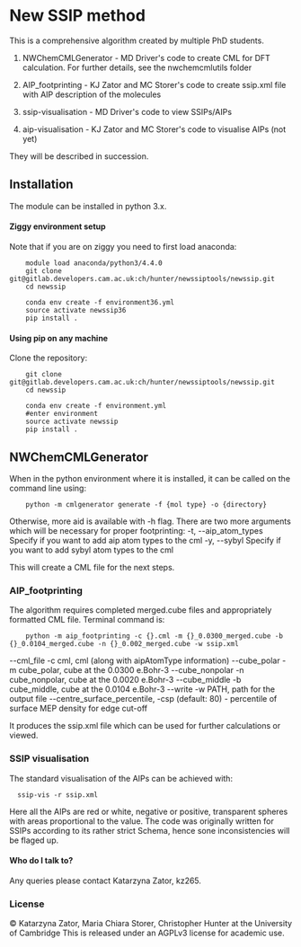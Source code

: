
# New SSIP method
This is a comprehensive algorithm  created by multiple PhD students.

1) NWChemCMLGenerator - MD Driver's code to create CML for DFT calculation. For further details, see the nwchemcmlutils folder

2) AIP_footprinting - KJ Zator and MC Storer's code to create ssip.xml file with AIP description of the molecules 

3) ssip-visualisation - MD Driver's code to view SSIPs/AIPs

4) aip-visualisation - KJ Zator and MC Storer's code to visualise AIPs (not yet)

They will be described in succession.

## Installation

The module can be installed in python 3.x.

#### Ziggy environment setup ####

Note that if you are on ziggy you need to first load anaconda:

        module load anaconda/python3/4.4.0
        git clone git@gitlab.developers.cam.ac.uk:ch/hunter/newssiptools/newssip.git
        cd newssip

        conda env create -f environment36.yml
        source activate newssip36
        pip install .

#### Using pip on any machine ###

Clone the repository:

        git clone git@gitlab.developers.cam.ac.uk:ch/hunter/newssiptools/newssip.git
        cd newssip

        conda env create -f environment.yml
        #enter environment
        source activate newssip
        pip install .

##  NWChemCMLGenerator 

When in the python environment where it is installed, it can be called on the command line using:
    
        python -m cmlgenerator generate -f {mol type} -o {directory}

Otherwise, more aid is available with -h flag. There are two more arguments which will be necessary for proper footprinting:
  -t, --aip_atom_types  Specify if you want to add aip atom types to the cml
  -y, --sybyl           Specify if you want to add sybyl atom types to the cml

This will create a CML file for the next steps.

###  AIP_footprinting 

The algorithm requires completed merged.cube files and appropriately formatted CML file. Terminal command is:

        python -m aip_footprinting -c {}.cml -m {}_0.0300_merged.cube -b {}_0.0104_merged.cube -n {}_0.002_merged.cube -w ssip.xml

  --cml_file       -c  cml,           cml (along with aipAtomType information)
  --cube_polar     -m  cube_polar,    cube at the 0.0300 e.Bohr-3
  --cube_nonpolar  -n  cube_nonpolar, cube at the 0.0020 e.Bohr-3
  --cube_middle    -b  cube_middle,   cube at the 0.0104 e.Bohr-3
  --write          -w  PATH,          path for the output file
  --centre_surface_percentile, -csp  (default: 80) - percentile of surface MEP density for edge cut-off

It produces the ssip.xml file which can be used for further calculations or viewed.

###  SSIP visualisation  
The standard visualisation of the AIPs can be achieved with:

      ssip-vis -r ssip.xml

Here all the AIPs are red or white, negative or positive, transparent spheres with areas proportional to the value.
The code was originally written for SSIPs according to its rather strict Schema, hence sone inconsistencies will be flaged up.

#### Who do I talk to?

Any queries please contact Katarzyna Zator, kz265.

### License

&copy; Katarzyna Zator, Maria Chiara Storer,  Christopher Hunter at the University of Cambridge
This is released under an AGPLv3 license for academic use.


